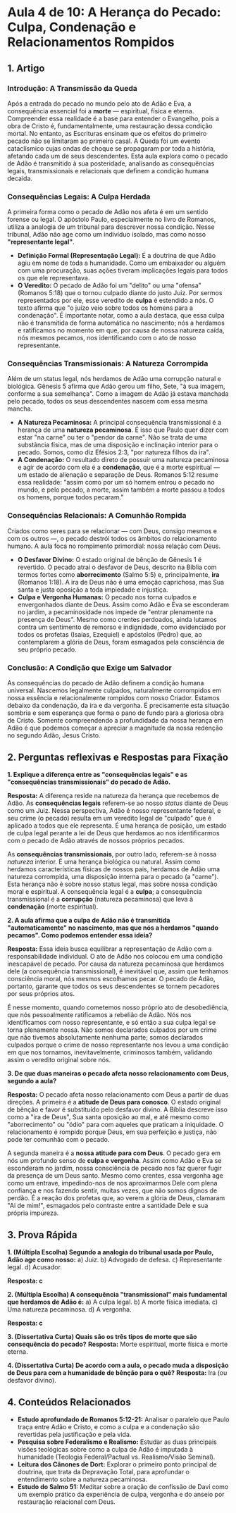 # Aula 4 de 10: A Herança do Pecado: Culpa, Condenação e Relacionamentos Rompidos

## 1. Artigo

### Introdução: A Transmissão da Queda
Após a entrada do pecado no mundo pelo ato de Adão e Eva, a consequência essencial foi a **morte** — espiritual, física e eterna. Compreender essa realidade é a base para entender o Evangelho, pois a obra de Cristo é, fundamentalmente, uma restauração dessa condição mortal. No entanto, as Escrituras ensinam que os efeitos do primeiro pecado não se limitaram ao primeiro casal. A Queda foi um evento cataclísmico cujas ondas de choque se propagaram por toda a história, afetando cada um de seus descendentes. Esta aula explora como o pecado de Adão é transmitido à sua posteridade, analisando as consequências legais, transmissionais e relacionais que definem a condição humana decaída.

### Consequências Legais: A Culpa Herdada
A primeira forma como o pecado de Adão nos afeta é em um sentido forense ou legal. O apóstolo Paulo, especialmente no livro de Romanos, utiliza a analogia de um tribunal para descrever nossa condição. Nesse tribunal, Adão não age como um indivíduo isolado, mas como nosso **"representante legal"**.
*   **Definição Formal (Representação Legal):** É a doutrina de que Adão agiu em nome de toda a humanidade. Como um embaixador ou alguém com uma procuração, suas ações tiveram implicações legais para todos os que ele representava.
*   **O Veredito:** O pecado de Adão foi um "delito" ou uma "ofensa" (Romanos 5:18) que o tornou culpado diante do justo Juiz. Por sermos representados por ele, esse veredito de **culpa** é estendido a nós. O texto afirma que "o juízo veio sobre todos os homens para a condenação". É importante notar, como a aula destaca, que essa culpa não é transmitida de forma automática no nascimento; nós a herdamos e ratificamos no momento em que, por causa de nossa natureza caída, nós mesmos pecamos, nos identificando com o ato de nosso representante.

### Consequências Transmissionais: A Natureza Corrompida
Além de um status legal, nós herdamos de Adão uma corrupção natural e biológica. Gênesis 5 afirma que Adão gerou um filho, Sete, "à sua imagem, conforme a sua semelhança". Como a imagem de Adão já estava manchada pelo pecado, todos os seus descendentes nascem com essa mesma mancha.
*   **A Natureza Pecaminosa:** A principal consequência transmissional é a herança de uma **natureza pecaminosa**. É isso que Paulo quer dizer com estar "na carne" ou ter o "pendor da carne". Não se trata de uma substância física, mas de uma disposição e inclinação interior para o pecado. Somos, como diz Efésios 2:3, "por natureza filhos da ira".
*   **A Condenação:** O resultado direto de possuir uma natureza pecaminosa e agir de acordo com ela é a **condenação**, que é a morte espiritual — um estado de alienação e separação de Deus. Romanos 5:12 resume essa realidade: "assim como por um só homem entrou o pecado no mundo, e pelo pecado, a morte, assim também a morte passou a todos os homens, porque todos pecaram."

### Consequências Relacionais: A Comunhão Rompida
Criados como seres para se relacionar — com Deus, consigo mesmos e com os outros —, o pecado destrói todos os âmbitos do relacionamento humano. A aula foca no rompimento primordial: nossa relação com Deus.
*   **O Desfavor Divino:** O estado original de bênção de Gênesis 1 é revertido. O pecado atrai o desfavor de Deus, descrito na Bíblia com termos fortes como **aborrecimento** (Salmo 5:5) e, principalmente, **ira** (Romanos 1:18). A ira de Deus não é uma emoção caprichosa, mas Sua santa e justa oposição a toda impiedade e injustiça.
*   **Culpa e Vergonha Humanas:** O pecado nos torna culpados e envergonhados diante de Deus. Assim como Adão e Eva se esconderam no jardim, a pecaminosidade nos impede de "entrar plenamente na presença de Deus". Mesmo como crentes perdoados, ainda lutamos contra um sentimento de remorso e indignidade, como evidenciado por todos os profetas (Isaías, Ezequiel) e apóstolos (Pedro) que, ao contemplarem a glória de Deus, foram esmagados pela consciência de seu próprio pecado.

### Conclusão: A Condição que Exige um Salvador
As consequências do pecado de Adão definem a condição humana universal. Nascemos legalmente culpados, naturalmente corrompidos em nossa essência e relacionalmente rompidos com nosso Criador. Estamos debaixo da condenação, da ira e da vergonha. É precisamente esta situação sombria e sem esperança que forma o pano de fundo para a gloriosa obra de Cristo. Somente compreendendo a profundidade da nossa herança em Adão é que podemos começar a apreciar a magnitude da nossa redenção no segundo Adão, Jesus Cristo.

## 2. Perguntas reflexivas e Respostas para Fixação

**1. Explique a diferença entre as "consequências legais" e as "consequências transmissionais" do pecado de Adão.**

**Resposta:** A diferença reside na natureza da herança que recebemos de Adão. As **consequências legais** referem-se ao nosso *status* diante de Deus como um Juiz. Nessa perspectiva, Adão é nosso representante federal, e seu crime (o pecado) resulta em um veredito legal de "culpado" que é aplicado a todos que ele representa. É uma herança de posição, um estado de culpa legal perante a lei de Deus que herdamos ao nos identificarmos com o pecado de Adão através de nossos próprios pecados.

As **consequências transmissionais**, por outro lado, referem-se à nossa *natureza* interior. É uma herança biológica ou natural. Assim como herdamos características físicas de nossos pais, herdamos de Adão uma natureza corrompida, uma disposição interna para o pecado (a "carne"). Esta herança não é sobre nosso status legal, mas sobre nossa condição moral e espiritual. A consequência legal é a **culpa**; a consequência transmissional é a **corrupção** (natureza pecaminosa) que leva à **condenação** (morte espiritual).

**2. A aula afirma que a culpa de Adão não é transmitida "automaticamente" no nascimento, mas que nós a herdamos "quando pecamos". Como podemos entender essa ideia?**

**Resposta:** Essa ideia busca equilibrar a representação de Adão com a responsabilidade individual. O ato de Adão nos colocou em uma condição inescapável de pecado. Por causa da natureza pecaminosa que herdamos dele (a consequência transmissional), é inevitável que, assim que tenhamos consciência moral, nós mesmos escolhamos pecar. O pecado de Adão, portanto, garante que todos os seus descendentes se tornem pecadores por seus próprios atos.

É nesse momento, quando cometemos nosso próprio ato de desobediência, que nós pessoalmente ratificamos a rebelião de Adão. Nós nos identificamos com nosso representante, e só então a sua culpa legal se torna plenamente nossa. Não somos declarados culpados por um crime que não tivemos absolutamente nenhuma parte; somos declarados culpados porque o crime de nosso representante nos levou a uma condição em que nos tornamos, inevitavelmente, criminosos também, validando assim o veredito original sobre nós.

**3. De que duas maneiras o pecado afeta nosso relacionamento com Deus, segundo a aula?**

**Resposta:** O pecado afeta nosso relacionamento com Deus a partir de duas direções. A primeira é a **atitude de Deus para conosco**. O estado original de bênção e favor é substituído pelo desfavor divino. A Bíblia descreve isso como a "ira de Deus", Sua santa oposição ao mal, e até mesmo como "aborrecimento" ou "ódio" para com aqueles que praticam a iniquidade. O relacionamento é rompido porque Deus, em sua perfeição e justiça, não pode ter comunhão com o pecado.

A segunda maneira é a **nossa atitude para com Deus**. O pecado gera em nós um profundo senso de **culpa e vergonha**. Assim como Adão e Eva se esconderam no jardim, nossa consciência de pecado nos faz querer fugir da presença de um Deus santo. Mesmo como crentes, essa vergonha age como um entrave, impedindo-nos de nos aproximarmos Dele com plena confiança e nos fazendo sentir, muitas vezes, que não somos dignos de perdão. É a reação dos profetas que, ao verem a glória de Deus, clamaram "Ai de mim!", esmagados pelo contraste entre a santidade Dele e sua própria impureza.

## 3. Prova Rápida

**1. (Múltipla Escolha) Segundo a analogia do tribunal usada por Paulo, Adão age como nosso:**
   a) Juiz.
   b) Advogado de defesa.
   c) Representante legal.
   d) Acusador.

   **Resposta: c**

**2. (Múltipla Escolha) A consequência "transmissional" mais fundamental que herdamos de Adão é:**
   a) A culpa legal.
   b) A morte física imediata.
   c) Uma natureza pecaminosa.
   d) A vergonha.

   **Resposta: c**

**3. (Dissertativa Curta) Quais são os três tipos de morte que são consequência do pecado?**
   **Resposta:** Morte espiritual, morte física e morte eterna.

**4. (Dissertativa Curta) De acordo com a aula, o pecado muda a disposição de Deus para com a humanidade de bênção para o quê?**
   **Resposta:** Ira (ou desfavor divino).

## 4. Conteúdos Relacionados
*   **Estudo aprofundado de Romanos 5:12-21:** Analisar o paralelo que Paulo traça entre Adão e Cristo, e como a culpa e a condenação são revertidas pela justificação e pela vida.
*   **Pesquisa sobre Federalismo e Realismo:** Estudar as duas principais visões teológicas sobre como a culpa de Adão é imputada à humanidade (Teologia Federal/Pactual vs. Realismo/Visão Seminal).
*   **Leitura dos Cânones de Dort:** Explorar o primeiro ponto principal de doutrina, que trata da Depravação Total, para aprofundar o entendimento sobre a natureza pecaminosa.
*   **Estudo do Salmo 51:** Meditar sobre a oração de confissão de Davi como um exemplo prático da experiência de culpa, vergonha e do anseio por restauração relacional com Deus.




